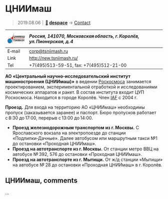 # ЦНИИмаш
> 2019.08.06 ┊ **[🚀](../index/index.md) [despace](index.md)** → [Contact](contact.md)

|[![](f/contact/t/tsniimash_logo1_thumb.jpg)](f/contact/t/tsniimash_logo1.png)|*Россия, 141070, Московская область, г. Королёв, ул. Пионерская, д. 4*|
|:--|:--|
|E‑mail| <corp@tsniimash.ru> |
|Link| <http://new.tsniimash.ru/> |
|Tel| +7(495)513-59-51, fax: +7(495)512-21-00 |

**АО «Центральный научно‑исследовательский институт машиностроения (ЦНИИмаш)»** в ведении [Роскосмоса](zz_roskosmos.md) занимается проектированием, экспериментальной отработкой и исследованиями космических аппаратов и ракет. В состав института входит ЦУП Роскосмоса. Находится в городе Королёв. Член [IAF](zz_iaf.md) с 2004 г.

**Проезд.** Для входа на территорию АО «ЦНИИмаш» необходимы пропуск (заказывается заранее) и паспорт. Бюро пропусков работает с 8:30 до 17:00, перерыв с 13:00 до 14:00.

   - **Проезд железнодорожным транспортом из г. Москвы.** С Ярославского вокзала на электропоезде до станции «Подлипки‑Дачные». Далее автобусом или маршрутным такси №1 до остановки «Проходная ЦНИИмаш».
   - **Проезд на автотранспорте из г. Москвы.** От станции метро ВВЦ на автобусе № 392, 576 до остановки «Проходная ЦНИИмаш».
   - **Проезд на автотранспорте из г. Мытищи.** От ж/д станции «Мытищи» на автобусе № 28 до остановки «Проходная ЦНИИмаш» в г. Королёв.

<p style="page-break-after:always"> </p>

## ЦНИИмаш, comments

…
